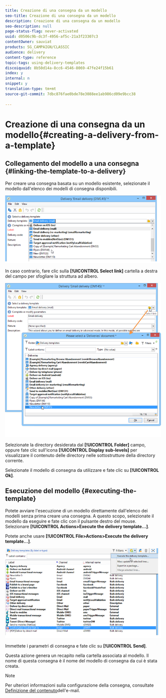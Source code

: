 ```yaml
---
title: Creazione di una consegna da un modello
seo-title: Creazione di una consegna da un modello
description: Creazione di una consegna da un modello
seo-description: null
page-status-flag: never-activated
uuid: d0506c9b-dc3f-4956-af5c-21a3f23307c3
contentOwner: sauviat
products: SG_CAMPAIGN/CLASSIC
audience: delivery
content-type: reference
topic-tags: using-delivery-templates
discoiquuid: 8b50d14a-8cc6-4546-8069-47fe24f15b61
index: y
internal: n
snippet: y
translation-type: tm+mt
source-git-commit: 7dbc876fae0bde78e3088ee1ab986cd09e9bcc38

---
```



# Creazione di una consegna da un modello{#creating-a-delivery-from-a-template}

## Collegamento del modello a una consegna {#linking-the-template-to-a-delivery}

Per creare una consegna basata su un modello esistente, selezionate il modello dall&#39;elenco dei modelli di consegna disponibili.

![](assets/s_ncs_user_wizard_select_template.png)

In caso contrario, fare clic sulla **[!UICONTROL Select link]** cartella a destra del campo per sfogliare la struttura ad albero.

![](assets/s_ncs_user_wizard_choose_link.png)

Selezionate la directory desiderata dal **[!UICONTROL Folder]** campo, oppure fate clic sull&#39;icona **[!UICONTROL Display sub-levels]** per visualizzare il contenuto delle directory nelle sottostrutture della directory corrente.

Selezionate il modello di consegna da utilizzare e fate clic su **[!UICONTROL Ok]**.

## Esecuzione del modello {#executing-the-template}

Potete avviare l&#39;esecuzione di un modello direttamente dall&#39;elenco dei modelli senza prima creare una consegna. A questo scopo, selezionate il modello da eseguire e fate clic con il pulsante destro del mouse. Selezionare **[!UICONTROL Actions>Execute the delivery template...]**.

Potete anche usare **[!UICONTROL File>Actions>Execute the delivery template...]**.

![](assets/s_ncs_user_template_execute_menu.png)

Immettete i parametri di consegna e fate clic su **[!UICONTROL Send]**.

Questa azione genera un recapito nella cartella associata al modello. Il nome di questa consegna è il nome del modello di consegna da cui è stata creata.

>[!NOTE]
>
>Per ulteriori informazioni sulla configurazione della consegna, consultate [Definizione del contenuto](../../delivery/using/defining-the-email-content.md)dell&#39;e-mail.
